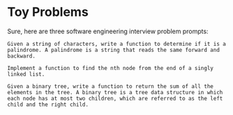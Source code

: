 Toy Problems
============

Sure, here are three software engineering interview problem prompts:

    Given a string of characters, write a function to determine if it is a palindrome. A palindrome is a string that reads the same forward and backward.

    Implement a function to find the nth node from the end of a singly linked list.

    Given a binary tree, write a function to return the sum of all the elements in the tree. A binary tree is a tree data structure in which each node has at most two children, which are referred to as the left child and the right child.
